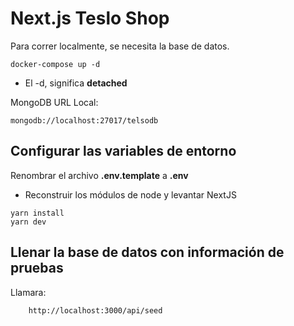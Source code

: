 # Next.js Teslo Shop
Para correr localmente, se necesita la base de datos.
```
docker-compose up -d
```

* El -d, significa __detached__

MongoDB URL Local:

```
mongodb://localhost:27017/telsodb
```

## Configurar las variables de entorno
Renombrar el archivo __.env.template__ a __.env__

* Reconstruir los módulos de node y levantar NextJS
```
yarn install
yarn dev
```


## Llenar la base de datos con información de pruebas

Llamara: 
```
    http://localhost:3000/api/seed
```